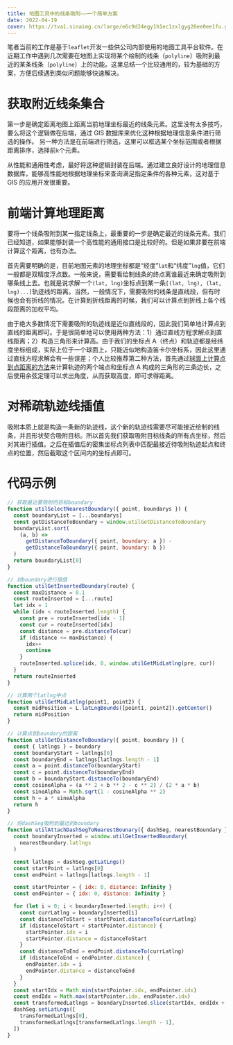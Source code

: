 ```yaml
---
title: 地图工具中的线条吸附——一个简单方案
date: 2022-04-19
cover: https://tva1.sinaimg.cn/large/e6c9d24egy1h1ec1zxlgyg20ee0ee1fu.gif
---
```


笔者当前的工作是基于`leaflet`开发一些供公司内部使用的地图工具平台软件。在近期工作中遇到几次需要在地图上实现将某个绘制的线条（`polyline`）吸附到最近的某条线条（`polyline`）上的功能。这里总结一个比较通用的，较为基础的方案，方便后续遇到类似问题能够快速解决。

# 获取附近线条集合

第一步是确定距离地图上距离当前地理坐标最近的线条元素。这里没有太多技巧，要么将这个逻辑做在后端，通过 GIS 数据库来优化这种根据地理信息条件进行筛选的操作。
另一种方法是在前端进行筛选，这里可以框选某个坐标范围或者根据距离排序，选择前`k`个元素。

从性能和通用性考虑，最好将这种逻辑封装在后端。通过建立良好设计的地理信息数据库，能够高性能地根据地理坐标来查询满足指定条件的各种元素，这对基于 GIS 的应用开发很重要。

# 前端计算地理距离

要将一个线条吸附到某一指定线条上，最重要的一步是确定最近的线条元素。我们已经知道，如果能够封装一个高性能的通用接口是比较好的。但是如果非要在前端计算这个距离，也有办法。

首先需要明确的是，目前地图元素的地理坐标都是“经度”`lat`和“纬度”`lng`值，它们一般都是双精度浮点数。一般来说，需要看绘制线条的终点离谁最近来确定吸附到哪条线上去。也就是说求解一个`(lat, lng)`坐标点到某一条`[(lat, lng), (lat, lng)...]`轨迹线的距离。当然，一般情况下，需要吸附的线条是直线段，但有时候也会有折线的情况。在计算到折线距离的时候，我们可以计算点到折线上各个线段距离的加权平均。

由于绝大多数情况下需要吸附的轨迹线是近似直线段的，因此我们简单地计算点到直线的距离即可。于是很简单地可以使用两种方法：1）通过直线方程求解点到直线距离；2）构造三角形来计算高。由于我们的坐标点 A（终点）和轨迹都是经纬度坐标组成，实际上位于一个球面上，只能近似地构造笛卡尔坐标系，因此这里通过直线方程求解会有一些误差；个人比较推荐第二种方法，首先通过[球面上计算点到点距离的方法](https://en.wikipedia.org/wiki/Spherical_law_of_cosines)来计算轨迹的两个端点和坐标点 A 构成的三角形的三条边长，之后使用余弦定理可以求出角度，从而获取高度，即可求得距离。

# 对稀疏轨迹线插值

吸附本质上就是构造一条新的轨迹线，这个新的轨迹线需要尽可能接近绘制的线条，并且形状契合吸附目标。所以首先我们获取吸附目标线条的所有点坐标，然后对其进行插值。之后在插值后的密集坐标点列表中匹配最接近待吸附轨迹起点和终点的位置，然后截取这个区间内的坐标点即可。

# 代码示例

```jsx
// 获取最近要吸附的目标boundary
function utilSelectNearestBoundary({ point, boundarys }) {
  const boundaryList = [...boundarys]
  const getDistanceToBoundary = window.utilGetDistanceToBoundary
  boundaryList.sort(
    (a, b) =>
      getDistanceToBoundary({ point, boundary: a }) -
      getDistanceToBoundary({ point, boundary: b })
  )
  return boundaryList[0]
}

// 对boundary进行插值
function utilGetInsertedBoundary(route) {
  const maxDistance = 0.1
  const routeInserted = [...route]
  let idx = 1
  while (idx < routeInserted.length) {
    const pre = routeInserted[idx - 1]
    const cur = routeInserted[idx]
    const distance = pre.distanceTo(cur)
    if (distance <= maxDistance) {
      idx++
      continue
    }
    routeInserted.splice(idx, 0, window.utilGetMidLatlng(pre, cur))
  }
  return routeInserted
}

// 计算两个latlng中点
function utilGetMidLatlng(point1, point2) {
  const midPosition = L.latLngBounds([point1, point2]).getCenter()
  return midPosition
}

// 计算点到boundary的距离
function utilGetDistanceToBoundary({ point, boundary }) {
  const { latlngs } = boundary
  const boundaryStart = latlngs[0]
  const boundaryEnd = latlngs[latlngs.length - 1]
  const a = point.distanceTo(boundaryStart)
  const c = point.distanceTo(boundaryEnd)
  const b = boundaryStart.distanceTo(boundaryEnd)
  const cosineAlpha = (a ** 2 + b ** 2 - c ** 2) / (2 * a * b)
  const sineAlpha = Math.sqrt(1 - cosineAlpha ** 2)
  const h = a * sineAlpha
  return h
}

// 将dashSeg吸附到最近的boundary
function utilAttachDashSegToNearestBounary({ dashSeg, nearestBoundary }) {
  const boundaryInserted = window.utilGetInsertedBoundary(
    nearestBoundary.latlngs
  )

  const latlngs = dashSeg.getLatLngs()
  const startPoint = latlngs[0]
  const endPoint = latlngs[latlngs.length - 1]

  const startPointer = { idx: 0, distance: Infinity }
  const endPointer = { idx: 0, distance: Infinity }

  for (let i = 0; i < boundaryInserted.length; i++) {
    const currLatlng = boundaryInserted[i]
    const distanceToStart = startPoint.distanceTo(currLatlng)
    if (distanceToStart < startPointer.distance) {
      startPointer.idx = i
      startPointer.distance = distanceToStart
    }
    const distanceToEnd = endPoint.distanceTo(currLatlng)
    if (distanceToEnd < endPointer.distance) {
      endPointer.idx = i
      endPointer.distance = distanceToEnd
    }
  }
  const startIdx = Math.min(startPointer.idx, endPointer.idx)
  const endIdx = Math.max(startPointer.idx, endPointer.idx)
  const transformedLatlngs = boundaryInserted.slice(startIdx, endIdx + 1)
  dashSeg.setLatLngs([
    transformedLatlngs[0],
    transformedLatlngs[transformedLatlngs.length - 1],
  ])
}
```
